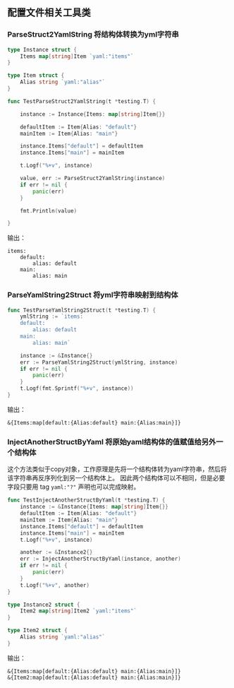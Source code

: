 

## 配置文件相关工具类

### ParseStruct2YamlString 将结构体转换为yml字符串   

```go
type Instance struct {
	Items map[string]Item `yaml:"items"`
}

type Item struct {
	Alias string `yaml:"alias"`
}

func TestParseStruct2YamlString(t *testing.T) {

	instance := Instance{Items: map[string]Item{}}

	defaultItem := Item{Alias: "default"}
	mainItem := Item{Alias: "main"}

	instance.Items["default"] = defaultItem
	instance.Items["main"] = mainItem

	t.Logf("%+v", instance)

	value, err := ParseStruct2YamlString(instance)
	if err != nil {
		panic(err)
	}

	fmt.Println(value)

}
```

输出：

```
items:
    default:
        alias: default
    main:
        alias: main
```

### ParseYamlString2Struct 将yml字符串映射到结构体 

```go
func TestParseYamlString2Struct(t *testing.T) {
	ymlString := `items:
    default:
        alias: default
    main:
        alias: main`

	instance := &Instance{}
	err := ParseYamlString2Struct(ymlString, instance)
	if err != nil {
		panic(err)
	}
	t.Logf(fmt.Sprintf("%+v", instance))
}
```

输出：

```
&{Items:map[default:{Alias:default} main:{Alias:main}]}
```

### InjectAnotherStructByYaml 将原始yaml结构体的值赋值给另外一个结构体

这个方法类似于copy对象，工作原理是先将一个结构体转为yaml字符串，然后将该字符串再反序列化到另一个结构体上。
因此两个结构体可以不相同，但是必要字段只要用 tag `yaml:"?"` 声明也可以完成映射。



```go
func TestInjectAnotherStructByYaml(t *testing.T) {
	instance := &Instance{Items: map[string]Item{}}
	defaultItem := Item{Alias: "default"}
	mainItem := Item{Alias: "main"}
	instance.Items["default"] = defaultItem
	instance.Items["main"] = mainItem
	t.Logf("%+v", instance)

	another := &Instance2{}
	err := InjectAnotherStructByYaml(instance, another)
	if err != nil {
		panic(err)
	}
	t.Logf("%+v", another)
}

type Instance2 struct {
	Item2 map[string]Item2 `yaml:"items"`
}

type Item2 struct {
	Alias string `yaml:"alias"`
}
```

输出：

```
&{Items:map[default:{Alias:default} main:{Alias:main}]}
&{Item2:map[default:{Alias:default} main:{Alias:main}]}
```
